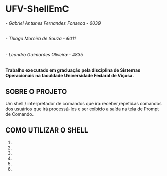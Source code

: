 # UFV-ShellEmC
###### - Gabriel Antunes Fernandes Fonseca - 6039
###### - Thiago Moreira de Souza - 6011
###### - Leandro Guimarães Oliveira - 4835

#### Trabalho executado em graduação pela disciplina de Sistemas Operacionais na faculdade Universidade Fedaral de Viçosa.

## SOBRE O PROJETO
 Um shell / interpretador de comandos que ira receber,repetidas comandos dos usuários que irá processá-los e ser exibido a saída na tela de Prompt de Comando.
 
## COMO UTILIZAR O SHELL

1)

2)

3)

4)

5)

6)
